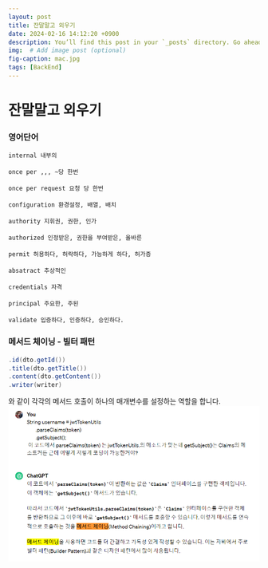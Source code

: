 ```yaml
---
layout: post
title: 잔말말고 외우기
date: 2024-02-16 14:12:20 +0900
description: You’ll find this post in your `_posts` directory. Go ahead and edit it and re-build the site to see your changes. # Add post description (optional)
img:  # Add image post (optional)
fig-caption: mac.jpg
tags: [BackEnd]
---
```

# 잔말말고 외우기

### 영어단어
```영어단어
internal 내부의

once per ,,, ~당 한번

once per request 요청 당 한번

configuration 환경설정, 배열, 배치

authority 지휘권, 권한, 인가

authorized 인정받은, 권한을 부여받은, 올바른

permit 허용하다, 허락하다, 가능하게 하다, 허가증

absatract 추상적인

credentials 자격

principal 주요한, 주된

validate 입증하다, 인증하다, 승인하다.

```



### 메서드 체이닝 - 빌터 패턴  
```java
.id(dto.getId())
.title(dto.getTitle()) 
.content(dto.getContent()) 
.writer(writer)
```
와 같이 각각의 메서드 호출이 하나의 매개변수를 설정하는 역할을 합니다.  
![alt text](../assets/img/메서드체이닝.png)



